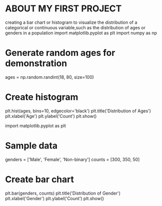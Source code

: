 # ABOUT MY FIRST PROJECT
creating a bar chart or histogram to visualize the distribution of a categorical or continuous variable,such as the distribution of ages or genders in a population
import matplotlib.pyplot as plt
import numpy as np

# Generate random ages for demonstration
ages = np.random.randint(18, 80, size=100)

# Create histogram
plt.hist(ages, bins=10, edgecolor='black')
plt.title('Distribution of Ages')
plt.xlabel('Age')
plt.ylabel('Count')
plt.show()

import matplotlib.pyplot as plt

# Sample data
genders = ['Male', 'Female', 'Non-binary']
counts = [300, 350, 50]

# Create bar chart
plt.bar(genders, counts)
plt.title('Distribution of Gender')
plt.xlabel('Gender')
plt.ylabel('Count')
plt.show()
